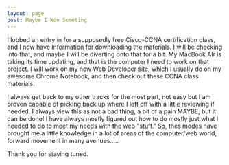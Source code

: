 ```yaml
---
layout: page
post: Maybe I Won Someting
---
```


I lobbed an entry in for a supposedly free Cisco-CCNA certification class, and I now have information for downloading the materials.
I will be checking into that, and maybe I will be diverting onto that for a bit. My MacBook AIr is taking its time updating, and that
is the computer I need to work on that project. I will work on my new Web Developer site, which I usually do on my awesome Chrome Notebook, 
and then check out these CCNA class materials.

I always get back to my other tracks for the most part, not easy but I am proven capable of picking back up where I left off with a 
little reviewing if needed. I always view this as not a bad thing, a bit of a pain MAYBE, but it can be done! I have always mostly
figured out how to do mostly just what I needed to do to meet my needs with the web "stuff." So, thes modes have brought me a little knowledge in a lot of areas of the computer/web world, forward movement in many avenues.....

Thank you for staying tuned.
